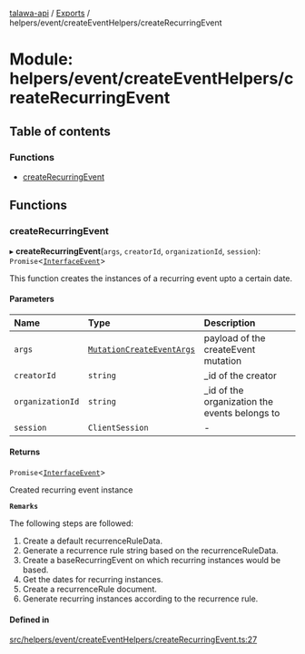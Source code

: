 [talawa-api](../README.md) / [Exports](../modules.md) / helpers/event/createEventHelpers/createRecurringEvent

# Module: helpers/event/createEventHelpers/createRecurringEvent

## Table of contents

### Functions

- [createRecurringEvent](helpers_event_createEventHelpers_createRecurringEvent.md#createrecurringevent)

## Functions

### createRecurringEvent

▸ **createRecurringEvent**(`args`, `creatorId`, `organizationId`, `session`): `Promise`\<[`InterfaceEvent`](../interfaces/models_Event.InterfaceEvent.md)\>

This function creates the instances of a recurring event upto a certain date.

#### Parameters

| Name | Type | Description |
| :------ | :------ | :------ |
| `args` | [`MutationCreateEventArgs`](types_generatedGraphQLTypes.md#mutationcreateeventargs) | payload of the createEvent mutation |
| `creatorId` | `string` | _id of the creator |
| `organizationId` | `string` | _id of the organization the events belongs to |
| `session` | `ClientSession` | - |

#### Returns

`Promise`\<[`InterfaceEvent`](../interfaces/models_Event.InterfaceEvent.md)\>

Created recurring event instance

**`Remarks`**

The following steps are followed:
1. Create a default recurrenceRuleData.
2. Generate a recurrence rule string based on the recurrenceRuleData.
3. Create a baseRecurringEvent on which recurring instances would be based.
4. Get the dates for recurring instances.
5. Create a recurrenceRule document.
6. Generate recurring instances according to the recurrence rule.

#### Defined in

[src/helpers/event/createEventHelpers/createRecurringEvent.ts:27](https://github.com/adi790uu/talawa-api/blob/b1ec05b/src/helpers/event/createEventHelpers/createRecurringEvent.ts#L27)
